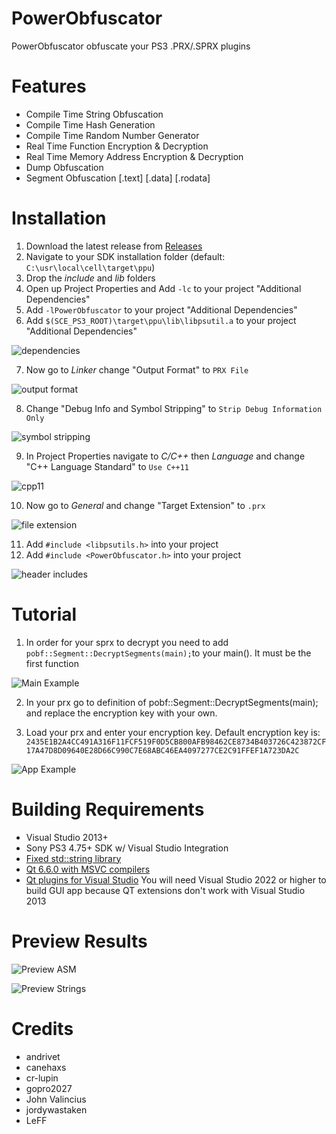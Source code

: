 # PowerObfuscator
PowerObfuscator obfuscate your PS3 .PRX/.SPRX plugins

# Features
- Compile Time String Obfuscation
- Compile Time Hash Generation
- Compile Time Random Number Generator
- Real Time Function Encryption & Decryption
- Real Time Memory Address Encryption & Decryption
- Dump Obfuscation
- Segment Obfuscation [.text] [.data] [.rodata] 

# Installation
1. Download the latest release from [Releases](https://github.com/TheRouletteBoi/PowerObfuscator/releases)
2. Navigate to your SDK installation folder (default: `C:\usr\local\cell\target\ppu`)
3. Drop the *include* and *lib* folders
4. Open up Project Properties and Add `-lc` to your project "Additional Dependencies"
5. Add `-lPowerObfuscator` to your project "Additional Dependencies"
6. Add `$(SCE_PS3_ROOT)\target\ppu\lib\libpsutil.a` to your project "Additional Dependencies"

![dependencies](https://github.com/TheRouletteBoi/PowerObfuscator/blob/master/Assets/Screenshots/dependencies.png)

7. Now go to *Linker* change "Output Format" to `PRX File`

![output format](https://github.com/TheRouletteBoi/PowerObfuscator/blob/master/Assets/Screenshots/outputformat.png)

8. Change "Debug Info and Symbol Stripping" to `Strip Debug Information Only`

![symbol stripping](https://github.com/TheRouletteBoi/PowerObfuscator/blob/master/Assets/Screenshots/symbolstripping.png)

9. In Project Properties navigate to *C/C++* then *Language* and change "C++ Language Standard" to `Use C++11`

![cpp11](https://github.com/TheRouletteBoi/PowerObfuscator/blob/master/Assets/Screenshots/cpp11.png)

10. Now go to *General* and change "Target Extension" to `.prx`

![file extension](https://github.com/TheRouletteBoi/PowerObfuscator/blob/master/Assets/Screenshots/fileextension.png)

11. Add `#include <libpsutils.h>` into your project
12. Add `#include <PowerObfuscator.h>` into your project

![header includes](https://github.com/TheRouletteBoi/PowerObfuscator/blob/master/Assets/Screenshots/headerincludes.png)


# Tutorial
1. In order for your sprx to decrypt you need to add `pobf::Segment::DecryptSegments(main);`to your main(). It must be the first function 

![Main Example](https://github.com/TheRouletteBoi/PowerObfuscator/blob/master/Assets/Screenshots/code_example_main.png)

2. In your prx go to definition of pobf::Segment::DecryptSegments(main); and replace the encryption key with your own.

3. Load your prx and enter your encryption key. Default encryption key is: `2435E1B2A4CC491A316F11FCF519F0D5CB800AFB98462CE8734B403726C423872CF17A47D8D09640E28D66C990C7E68ABC46EA4097277CE2C91FFEF1A723DA2C`

![App Example](https://github.com/TheRouletteBoi/PowerObfuscator/blob/master/Assets/Screenshots/example_app.png)

 
# Building Requirements
- Visual Studio 2013+
- Sony PS3 4.75+ SDK w/ Visual Studio Integration
- [Fixed std::string library](https://github.com/skiff/libpsutil/releases)
- [Qt 6.6.0 with MSVC compilers](https://www.qt.io/download-qt-installer)
- [Qt plugins for Visual Studio](https://www.youtube.com/watch?v=rH2Kq2BIGVs) You will need Visual Studio 2022 or higher to build GUI app because QT extensions don't work with Visual Studio 2013 

# Preview Results

![Preview ASM](https://github.com/TheRouletteBoi/PowerObfuscator/blob/master/Assets/Screenshots/preview_asm_code.png)

![Preview Strings](https://github.com/TheRouletteBoi/PowerObfuscator/blob/master/Assets/Screenshots/preview_string_code.png)


# Credits
- andrivet
- canehaxs
- cr-lupin
- gopro2027
- John Valincius
- jordywastaken
- LeFF
